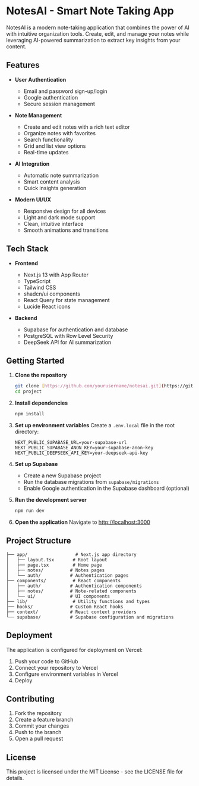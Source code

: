 # NotesAI - Smart Note Taking App

NotesAI is a modern note-taking application that combines the power of AI with intuitive organization tools. Create, edit, and manage your notes while leveraging AI-powered summarization to extract key insights from your content.

## Features

- **User Authentication**
  - Email and password sign-up/login
  - Google authentication
  - Secure session management

- **Note Management**
  - Create and edit notes with a rich text editor
  - Organize notes with favorites
  - Search functionality
  - Grid and list view options
  - Real-time updates

- **AI Integration**
  - Automatic note summarization
  - Smart content analysis
  - Quick insights generation

- **Modern UI/UX**
  - Responsive design for all devices
  - Light and dark mode support
  - Clean, intuitive interface
  - Smooth animations and transitions

## Tech Stack

- **Frontend**
  - Next.js 13 with App Router
  - TypeScript
  - Tailwind CSS
  - shadcn/ui components
  - React Query for state management
  - Lucide React icons

- **Backend**
  - Supabase for authentication and database
  - PostgreSQL with Row Level Security
  - DeepSeek API for AI summarization

## Getting Started

1. **Clone the repository**
   ```bash
   git clone [https://github.com/yourusername/notesai.git](https://github.com/yuvrajsingh833/Mini-AI-Powered-Notes-App)
   cd project
   ```

2. **Install dependencies**
   ```bash
   npm install
   ```

3. **Set up environment variables**
   Create a `.env.local` file in the root directory:
   ```env
   NEXT_PUBLIC_SUPABASE_URL=your-supabase-url
   NEXT_PUBLIC_SUPABASE_ANON_KEY=your-supabase-anon-key
   NEXT_PUBLIC_DEEPSEEK_API_KEY=your-deepseek-api-key
   ```

4. **Set up Supabase**
   - Create a new Supabase project
   - Run the database migrations from `supabase/migrations`
   - Enable Google authentication in the Supabase dashboard (optional)

5. **Run the development server**
   ```bash
   npm run dev
   ```

6. **Open the application**
   Navigate to [http://localhost:3000](http://localhost:3000)

## Project Structure

```
├── app/                  # Next.js app directory
│   ├── layout.tsx       # Root layout
│   ├── page.tsx         # Home page
│   ├── notes/          # Notes pages
│   └── auth/           # Authentication pages
├── components/          # React components
│   ├── auth/           # Authentication components
│   ├── notes/          # Note-related components
│   └── ui/             # UI components
├── lib/                 # Utility functions and types
├── hooks/              # Custom React hooks
├── context/            # React context providers
└── supabase/           # Supabase configuration and migrations
```

## Deployment

The application is configured for deployment on Vercel:

1. Push your code to GitHub
2. Connect your repository to Vercel
3. Configure environment variables in Vercel
4. Deploy

## Contributing

1. Fork the repository
2. Create a feature branch
3. Commit your changes
4. Push to the branch
5. Open a pull request

## License

This project is licensed under the MIT License - see the LICENSE file for details.
